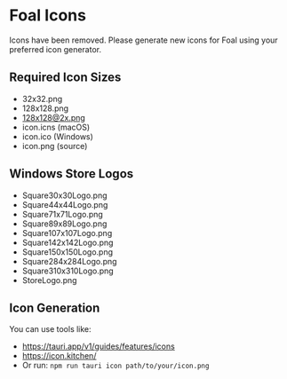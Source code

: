 # Foal Icons

Icons have been removed. Please generate new icons for Foal using your preferred icon generator.

## Required Icon Sizes

- 32x32.png
- 128x128.png
- 128x128@2x.png
- icon.icns (macOS)
- icon.ico (Windows)
- icon.png (source)

## Windows Store Logos

- Square30x30Logo.png
- Square44x44Logo.png
- Square71x71Logo.png
- Square89x89Logo.png
- Square107x107Logo.png
- Square142x142Logo.png
- Square150x150Logo.png
- Square284x284Logo.png
- Square310x310Logo.png
- StoreLogo.png

## Icon Generation

You can use tools like:

- https://tauri.app/v1/guides/features/icons
- https://icon.kitchen/
- Or run: `npm run tauri icon path/to/your/icon.png`
